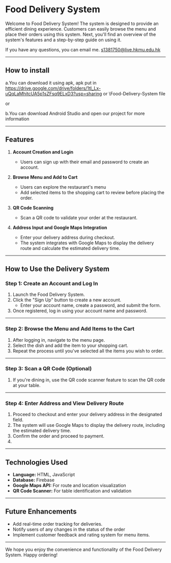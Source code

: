 # Food Delivery System
Welcome to Food Delivery System! The system is designed to provide an efficient dining experience. Customers can easily browse the menu and place their orders using this system. Next, you'll find an overview of the system's features and a step-by-step guide on using it.

If you have any questions, you can email me.
s1381750@live.hkmu.edu.hk

---

## **How to install**
a.You can download it using apk, apk put in https://drive.google.com/drive/folders/1tI_Lx-uQqLaMhitcUA5p1sZFsq9ELxD3?usp=sharing or \Food-Delivery-System file

or

b.You can download Android Studio and open our project for more information

---

## **Features**
1. **Account Creation and Login**
    - Users can sign up with their email and password to create an account.

2. **Browse Menu and Add to Cart**
    - Users can explore the restaurant's menu
    - Add selected items to the shopping cart to review before placing the order.

3. **QR Code Scanning**
    - Scan a QR code to validate your order at the restaurant.

4. **Address Input and Google Maps Integration**
    - Enter your delivery address during checkout.
    - The system integrates with Google Maps to display the delivery route and calculate the estimated delivery time.

---

## **How to Use the Delivery System**

### **Step 1: Create an Account and Log In**
1. Launch the Food Delivery System.
2. Click the "Sign Up" button to create a new account.
    - Enter your account name, create a password, and submit the form.
3. Once registered, log in using your account name and password.

---

### **Step 2: Browse the Menu and Add Items to the Cart**
1. After logging in, navigate to the menu page.
2. Select the dish and add the item to your shopping cart.
3. Repeat the process until you've selected all the items you wish to order.

---

### **Step 3: Scan a QR Code (Optional)**
1. If you're dining in, use the QR code scanner feature to scan the QR code at your table.

---

### **Step 4: Enter Address and View Delivery Route**
1. Proceed to checkout and enter your delivery address in the designated field.
2. The system will use Google Maps to display the delivery route, including the estimated delivery time.
3. Confirm the order and proceed to payment.
4.
---

## **Technologies Used**
- **Language:** HTML, JavaScript
- **Database:** Firebase
- **Google Maps API:** For route and location visualization
- **QR Code Scanner:** For table identification and validation

---

## **Future Enhancements**
- Add real-time order tracking for deliveries.
- Notify users of any​ changes in the status of​ the order​
- Implement customer feedback and rating system for menu items.

---

We hope you enjoy the convenience and functionality of the Food Delivery System. Happy ordering!
